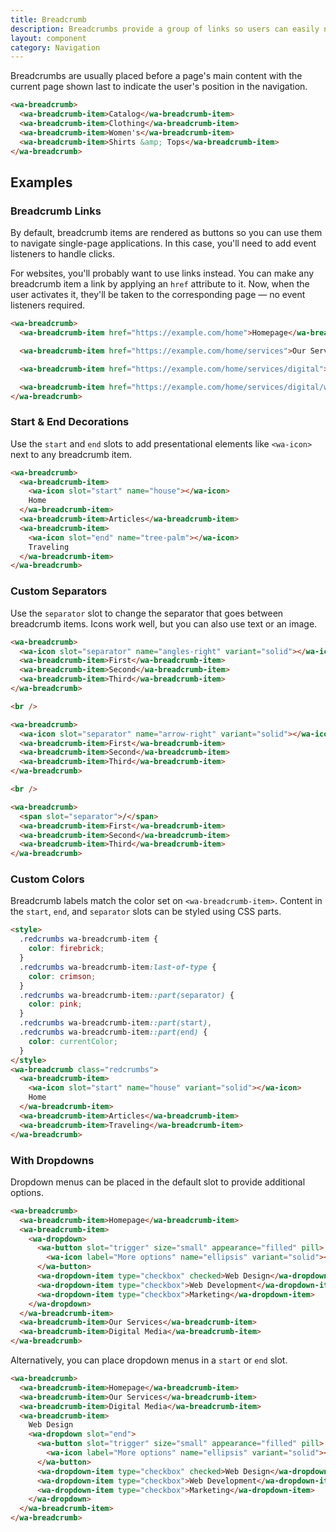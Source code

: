 ```yaml
---
title: Breadcrumb
description: Breadcrumbs provide a group of links so users can easily navigate a website's hierarchy.
layout: component
category: Navigation
---
```


Breadcrumbs are usually placed before a page's main content with the current page shown last to indicate the user's position in the navigation.

```html {.example}
<wa-breadcrumb>
  <wa-breadcrumb-item>Catalog</wa-breadcrumb-item>
  <wa-breadcrumb-item>Clothing</wa-breadcrumb-item>
  <wa-breadcrumb-item>Women's</wa-breadcrumb-item>
  <wa-breadcrumb-item>Shirts &amp; Tops</wa-breadcrumb-item>
</wa-breadcrumb>
```

## Examples

### Breadcrumb Links

By default, breadcrumb items are rendered as buttons so you can use them to navigate single-page applications. In this case, you'll need to add event listeners to handle clicks.

For websites, you'll probably want to use links instead. You can make any breadcrumb item a link by applying an `href` attribute to it. Now, when the user activates it, they'll be taken to the corresponding page — no event listeners required.

```html {.example}
<wa-breadcrumb>
  <wa-breadcrumb-item href="https://example.com/home">Homepage</wa-breadcrumb-item>

  <wa-breadcrumb-item href="https://example.com/home/services">Our Services</wa-breadcrumb-item>

  <wa-breadcrumb-item href="https://example.com/home/services/digital">Digital Media</wa-breadcrumb-item>

  <wa-breadcrumb-item href="https://example.com/home/services/digital/web-design">Web Design</wa-breadcrumb-item>
</wa-breadcrumb>
```

### Start & End Decorations

Use the `start` and `end` slots to add presentational elements like `<wa-icon>` next to any breadcrumb item.

```html {.example}
<wa-breadcrumb>
  <wa-breadcrumb-item>
    <wa-icon slot="start" name="house"></wa-icon>
    Home
  </wa-breadcrumb-item>
  <wa-breadcrumb-item>Articles</wa-breadcrumb-item>
  <wa-breadcrumb-item>
    <wa-icon slot="end" name="tree-palm"></wa-icon>
    Traveling
  </wa-breadcrumb-item>
</wa-breadcrumb>
```

### Custom Separators

Use the `separator` slot to change the separator that goes between breadcrumb items. Icons work well, but you can also use text or an image.

```html {.example}
<wa-breadcrumb>
  <wa-icon slot="separator" name="angles-right" variant="solid"></wa-icon>
  <wa-breadcrumb-item>First</wa-breadcrumb-item>
  <wa-breadcrumb-item>Second</wa-breadcrumb-item>
  <wa-breadcrumb-item>Third</wa-breadcrumb-item>
</wa-breadcrumb>

<br />

<wa-breadcrumb>
  <wa-icon slot="separator" name="arrow-right" variant="solid"></wa-icon>
  <wa-breadcrumb-item>First</wa-breadcrumb-item>
  <wa-breadcrumb-item>Second</wa-breadcrumb-item>
  <wa-breadcrumb-item>Third</wa-breadcrumb-item>
</wa-breadcrumb>

<br />

<wa-breadcrumb>
  <span slot="separator">/</span>
  <wa-breadcrumb-item>First</wa-breadcrumb-item>
  <wa-breadcrumb-item>Second</wa-breadcrumb-item>
  <wa-breadcrumb-item>Third</wa-breadcrumb-item>
</wa-breadcrumb>
```

### Custom Colors

Breadcrumb labels match the color set on `<wa-breadcrumb-item>`. Content in the `start`, `end`, and `separator` slots can be styled using CSS parts.

```html {.example}
<style>
  .redcrumbs wa-breadcrumb-item {
    color: firebrick;
  }
  .redcrumbs wa-breadcrumb-item:last-of-type {
    color: crimson;
  }
  .redcrumbs wa-breadcrumb-item::part(separator) {
    color: pink;
  }
  .redcrumbs wa-breadcrumb-item::part(start),
  .redcrumbs wa-breadcrumb-item::part(end) {
    color: currentColor;
  }
</style>
<wa-breadcrumb class="redcrumbs">
  <wa-breadcrumb-item>
    <wa-icon slot="start" name="house" variant="solid"></wa-icon>
    Home
  </wa-breadcrumb-item>
  <wa-breadcrumb-item>Articles</wa-breadcrumb-item>
  <wa-breadcrumb-item>Traveling</wa-breadcrumb-item>
</wa-breadcrumb>
```

### With Dropdowns

Dropdown menus can be placed in the default slot to provide additional options.

```html {.example}
<wa-breadcrumb>
  <wa-breadcrumb-item>Homepage</wa-breadcrumb-item>
  <wa-breadcrumb-item>
    <wa-dropdown>
      <wa-button slot="trigger" size="small" appearance="filled" pill>
        <wa-icon label="More options" name="ellipsis" variant="solid"></wa-icon>
      </wa-button>
      <wa-dropdown-item type="checkbox" checked>Web Design</wa-dropdown-item>
      <wa-dropdown-item type="checkbox">Web Development</wa-dropdown-item>
      <wa-dropdown-item type="checkbox">Marketing</wa-dropdown-item>
    </wa-dropdown>
  </wa-breadcrumb-item>
  <wa-breadcrumb-item>Our Services</wa-breadcrumb-item>
  <wa-breadcrumb-item>Digital Media</wa-breadcrumb-item>
</wa-breadcrumb>
```

Alternatively, you can place dropdown menus in a `start` or `end` slot.

```html {.example}
<wa-breadcrumb>
  <wa-breadcrumb-item>Homepage</wa-breadcrumb-item>
  <wa-breadcrumb-item>Our Services</wa-breadcrumb-item>
  <wa-breadcrumb-item>Digital Media</wa-breadcrumb-item>
  <wa-breadcrumb-item>
    Web Design
    <wa-dropdown slot="end">
      <wa-button slot="trigger" size="small" appearance="filled" pill>
        <wa-icon label="More options" name="ellipsis" variant="solid"></wa-icon>
      </wa-button>
      <wa-dropdown-item type="checkbox" checked>Web Design</wa-dropdown-item>
      <wa-dropdown-item type="checkbox">Web Development</wa-dropdown-item>
      <wa-dropdown-item type="checkbox">Marketing</wa-dropdown-item>
    </wa-dropdown>
  </wa-breadcrumb-item>
</wa-breadcrumb>
```
